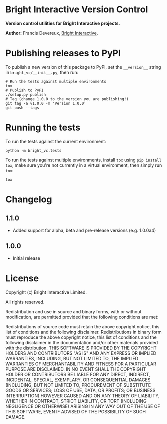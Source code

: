 Bright Interactive Version Control
==================================

**Version control utilities for Bright Interactive projects.**

**Author:** Francis Devereux, [Bright Interactive][1].


Publishing releases to PyPI
===========================

To publish a new version of this package to PyPI, set the `__version__`
string in `bright_vc/__init__.py`, then run:

    # Run the tests against multiple environments
    tox
    # Publish to PyPI
    ./setup.py publish
    # Tag (change 1.0.0 to the version you are publishing!)
    git tag -a v1.0.0 -m 'Version 1.0.0'
    git push --tags


Running the tests
=================

To run the tests against the current environment:

    python -m bright_vc.tests

To run the tests against multiple environments, install `tox` using
`pip install tox`, make sure you're not currently in a virtual environment,
then simply run `tox`:

    tox

Changelog
=========

1.1.0
-----

* Added support for alpha, beta and pre-release versions (e.g. 1.0.0a4)

1.0.0
-----

* Initial release

License
=======

Copyright (c) Bright Interactive Limited.

All rights reserved.

Redistribution and use in source and binary forms, with or without 
modification, are permitted provided that the following conditions are met:

Redistributions of source code must retain the above copyright notice, this 
list of conditions and the following disclaimer.
Redistributions in binary form must reproduce the above copyright notice, this 
list of conditions and the following disclaimer in the documentation and/or 
other materials provided with the distribution.
THIS SOFTWARE IS PROVIDED BY THE COPYRIGHT HOLDERS AND CONTRIBUTORS "AS IS" AND 
ANY EXPRESS OR IMPLIED WARRANTIES, INCLUDING, BUT NOT LIMITED TO, THE IMPLIED 
WARRANTIES OF MERCHANTABILITY AND FITNESS FOR A PARTICULAR PURPOSE ARE 
DISCLAIMED. IN NO EVENT SHALL THE COPYRIGHT HOLDER OR CONTRIBUTORS BE LIABLE 
FOR ANY DIRECT, INDIRECT, INCIDENTAL, SPECIAL, EXEMPLARY, OR CONSEQUENTIAL 
DAMAGES (INCLUDING, BUT NOT LIMITED TO, PROCUREMENT OF SUBSTITUTE GOODS OR 
SERVICES; LOSS OF USE, DATA, OR PROFITS; OR BUSINESS INTERRUPTION) HOWEVER 
CAUSED AND ON ANY THEORY OF LIABILITY, WHETHER IN CONTRACT, STRICT LIABILITY, 
OR TORT (INCLUDING NEGLIGENCE OR OTHERWISE) ARISING IN ANY WAY OUT OF THE USE 
OF THIS SOFTWARE, EVEN IF ADVISED OF THE POSSIBILITY OF SUCH DAMAGE.

[1]: http://www.bright-interactive.com/
